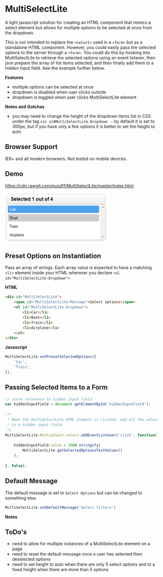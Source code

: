 # MultiSelectLite
A light javascript solution for creating an HTML component that mimics a select element but allows for multiple options to be selected at once from the dropdown.

This is not intended to replace the ```<select>``` used in a ```<form>``` but as a standalone HTML component. However, you could easily pass the selected options to the server 
through a ```<form>```. You could do this by hooking into MultiSelectLite to retrieve the selected options using an event listener, then json prepare the array of list items selected, 
and then finally add them to a hidden input field. Aee the example further below.

**Features**
* multiple options can be selected at once
* dropdown is disabled when user clicks outside
* dropdown is toggled when user clicks MultiSelectLite element 

**Notes and Gotchas**
* you may need to change the height of the dropdown items list in CSS under the tag ```css ul#MultiSelectLite-Dropdown ``` - by default it is set to 300px, but if you have only a few options it is better to set the height to auto

## Browser Support
IE9+ and all modern browsers. Not tested on mobile devices.

## Demo ##

https://cdn.rawgit.com/puiu91/MultiSelectLite/master/index.html

![Image of MultiSelectLite](https://raw.githubusercontent.com/puiu91/MultiSelectLite/master/demo.png)

## Preset Options on Instantiation

Pass an array of strings. Each array value is expected to have a matching ```<li>``` element inside your HTML wherever you declare ```<ul id="MultiSelectLite-Dropdown">```

**HTML**
```html
<div id="MultiSelectLite">
    <span id="MultiSelectLite-Message">Select options</span>
    <ul id="MultiSelectLite-Dropdown">
        <li>Car</li>
        <li>Boat</li>
        <li>Train</li>
        <li>Airplane</li>
    </ul>
</div>
```

**Javascript**
```javascript
MultiSelectLite.setPresetSelectedOptions([
    'Car',
    'Train',
]);
```

## Passing Selected Items to a Form ##

```javascript
// store reference to hidden input field
var hiddenInputField = document.getElementById('hiddenInputField');

/**
 * When the MultiSelectLite HTML element is clicked, add all the selected options
 * to a hidden input field.
 */
MultiSelectLite.MultiSelect.select.addEventListener('click', function() {

    hiddenInputField.value = JSON.stringify( 
        MultiSelectLite.getSelectedOptionsTextValues() 
    );
    
}, false);
```    

## Default Message

The default message is set to ```Select Options``` but can be changed to something else:


```javascript
MultiSelectLite.setDefaultMessage('Select filters')
```

**Notes**


## ToDo's
* need to allow for multiple instances of a MultiSelectLite element on a page
* need to reset the default message once a user has selected then deselected options
* need to set height to auto when there are only 5 select options and to a fixed height when there are more than 5 options